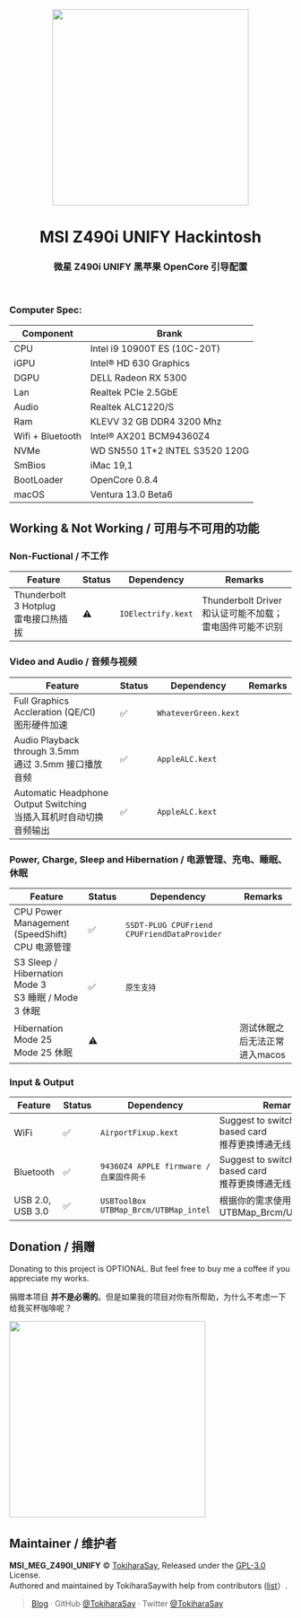 <div align="center">
<img src="https://asset.msi.com/resize/image/global/product/product_3_20200507175236_5eb3da64772d8.png62405b38c58fe0f07fcef2367d8a9ba1/1024.png" width="350px">
</div>

<h1 align="center">MSI Z490i UNIFY Hackintosh</h1>
<h3 align="center">微星 Z490i UNIFY 黑苹果 OpenCore 引导配置</h3>
<br>

### Computer Spec:

| Component        | Brank                              |
| ---------------- | ---------------------------------- |
| CPU              | Intel i9 10900T ES (10C-20T)       |
| iGPU             | Intel® HD 630 Graphics             |
| DGPU             | DELL  Radeon RX 5300               |
| Lan              | Realtek PCIe 2.5GbE                |
| Audio            | Realtek ALC1220/S                  |
| Ram              | KLEVV 32 GB DDR4 3200 Mhz          |
| Wifi + Bluetooth | Intel® AX201  BCM94360Z4           |
| NVMe             | WD SN550 1T*2  INTEL S3520 120G    |
| SmBios           | iMac 19,1                          |
| BootLoader       | OpenCore 0.8.4                     |
| macOS            | Ventura 13.0 Beta6                 |

## Working & Not Working / 可用与不可用的功能

### Non-Fuctional / 不工作

| Feature | Status | Dependency | Remarks |
| --- | --- | --- | --- |
| Thunderbolt 3 Hotplug<br>雷电接口热插拔 | ⚠️ | `IOElectrify.kext` | Thunderbolt Driver 和认证可能不加载；雷电固件可能不识别 |

### Video and Audio / 音频与视频

| Feature | Status | Dependency | Remarks |
| --- | --- | --- | --- |
| Full Graphics Accleration (QE/CI)<br>图形硬件加速 | ✅ | `WhateverGreen.kext` | |
| Audio Playback through 3.5mm<br>通过 3.5mm 接口播放音频 | ✅ | `AppleALC.kext` | |
| Automatic Headphone Output Switching<br>当插入耳机时自动切换音频输出 | ✅ | `AppleALC.kext` | |

### Power, Charge, Sleep and Hibernation / 电源管理、充电、睡眠、休眠

| Feature | Status | Dependency | Remarks |
| --- | --- | --- | --- |
| CPU Power Management (SpeedShift)<br>CPU 电源管理 | ✅ | `SSDT-PLUG CPUFriend CPUFriendDataProvider` | |
| S3 Sleep / Hibernation Mode 3<br>S3 睡眠 / Mode 3 休眠 | ✅ | `原生支持` | |
| Hibernation Mode 25<br>Mode 25 休眠 | ⚠️ | | 测试休眠之后无法正常进入macos |

### Input & Output

| Feature | Status | Dependency | Remarks |
| --- | --- | --- | --- |
| WiFi | ✅ | `AirportFixup.kext` | Suggest to switch Broadcom based card<br>推荐更换博通无线网卡 |
| Bluetooth | ✅ | `94360Z4 APPLE firmware / 白果固件网卡` | Suggest to switch Broadcom based card<br>推荐更换博通无线网卡 |
| USB 2.0, USB 3.0 | ✅ | `USBToolBox UTBMap_Brcm/UTBMap_intel` | 根据你的需求使用UTBMap_Brcm/UTBMap_intel|

## Donation / 捐赠

Donating to this project is OPTIONAL. But feel free to buy me a coffee if you appreciate my works.

捐赠本项目 **并不是必需的**。但是如果我的项目对你有所帮助，为什么不考虑一下给我买杯咖啡呢？

<img src="https://fastly.jsdelivr.net/gh/TokiharaSay/Pic/IMG_2453(20220826-080924).JPG" width="350px">

## Maintainer / 维护者

**MSI_MEG_Z490I_UNIFY** © [TokiharaSay](https://github.com/TokiharaSay), Released under the [GPL-3.0](./LICENSE) License.<br>
Authored and maintained by TokiharaSaywith help from contributors ([list](https://github.com/TokiharaSay/OpenCore-MSI_MEG_Z490I_UNIFY-Hackintosh)）.

>[Blog](https://blog.runebalot.cn/) · GitHub [@TokiharaSay](https://github.com/TokiharaSay) · Twitter [@TokiharaSay](https://twitter.com/TokiharaSay) 
